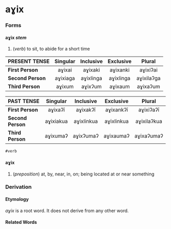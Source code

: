 aɣix
====

### Forms

#### **aɣix** _stem_

1. (_verb_) to sit, to abide for a short time

| PRESENT TENSE | Singular | Inclusive | Exclusive | Plural     |
|:--------------|:--------:|:---------:|:---------:|:----------:|
| **First Person**  | aɣixai   | aɣixaki   | aɣixanki  | aɣixiʔai   |
| **Second Person** | aɣixiaga | aɣixlinga | aɣixlinga | aɣixilaʔga |
| **Third Person**  | aɣixum   | aɣixʔum   | aɣixaum   | aɣixaʔum   |

| PAST TENSE    | Singular  | Inclusive  | Exclusive  | Plural      |
|:--------------|:---------:|:----------:|:----------:|:-----------:|
| **First Person**  | aɣixaʔī   | aɣixakʔī   | aɣixankʔī  | aɣixiʔaʔī   |
| **Second Person** | aɣixiakua | aɣixlinkua | aɣixlinkua | aɣixilaʔkua |
| **Third Person**  | aɣixumaʔ  | aɣixʔumaʔ  | aɣixaumaʔ  | aɣixaʔumaʔ  |

`#verb`

#### **aɣix**

1. (_preposition_) at, by, near, in, on; being located at or near something

### Derivation

#### Etymology

_aɣix_ is a root word. It does not derive from any other word.

#### Related Words
